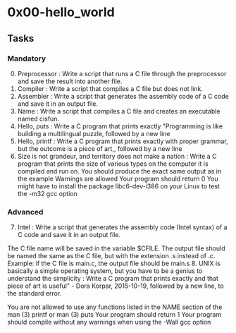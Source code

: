 # 0x00-hello_world

## Tasks
### Mandatory
0. Preprocessor : Write a script that runs a C file through the preprocessor and save the result into another file.
1. Compiler : Write a script that compiles a C file but does not link.
2. Assembler : Write a script that generates the assembly code of a C code and save it in an output file.
3. Name : Write a script that compiles a C file and creates an executable named cisfun.
4. Hello, puts : Write a C program that prints exactly "Programming is like building a multilingual puzzle, followed by a new line
5. Hello, printf : Write a C program that prints exactly with proper grammar, but the outcome is a piece of art,, followed by a new line
6. Size is not grandeur, and territory does not make a nation : Write a C program that prints the size of various types on the computer it is compiled and run on.
You should produce the exact same output as in the example
Warnings are allowed
Your program should return 0
You might have to install the package libc6-dev-i386 on your Linux to test the -m32 gcc option

### Advanced
7. Intel : Write a script that generates the assembly code (Intel syntax) of a C code and save it in an output file.

The C file name will be saved in the variable $CFILE.
The output file should be named the same as the C file, but with the extension .s instead of .c.
Example: if the C file is main.c, the output file should be main.s
8. UNIX is basically a simple operating system, but you have to be a genius to understand the simplicity : Write a C program that prints exactly and that piece of art is useful" - Dora Korpar, 2015-10-19, followed by a new line, to the standard error.

You are not allowed to use any functions listed in the NAME section of the man (3) printf or man (3) puts
Your program should return 1
Your program should compile without any warnings when using the -Wall gcc option
